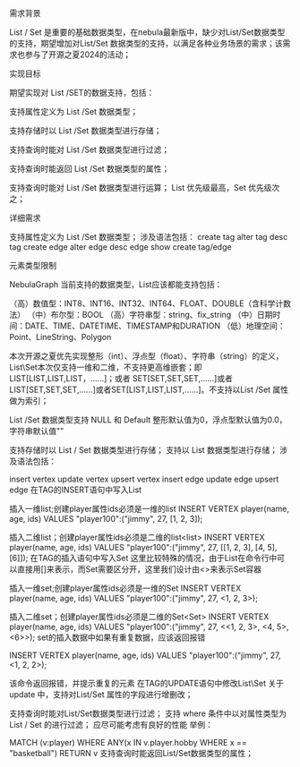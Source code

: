需求背景

List / Set 是重要的基础数据类型，在nebula最新版中，缺少对List/Set数据类型的支持，期望增加对List/Set 数据类型的支持，以满足各种业务场景的需求；该需求也参与了开源之夏2024的活动；

实现目标

期望实现对 List /SET的数据支持，包括：

支持属性定义为 List /Set 数据类型；

支持存储时以 List /Set 数据类型进行存储；

支持查询时能对 List /Set 数据类型进行过滤；

支持查询时能返回 List /Set 数据类型的属性；

支持查询时能对 List /Set 数据类型进行运算； List 优先级最高，Set 优先级次之；

详细需求

支持属性定义为 List /Set 数据类型； 涉及语法包括：
create tag
alter tag
desc tag
create edge
alter edge
desc edge
show create tag/edge

元素类型限制

NebulaGraph 当前支持的数据类型，List应该都能支持包括：

（高）数值型：INT8、INT16、INT32、INT64、FLOAT、DOUBLE（含科学计数法）
（中）布尔型：BOOL
（高）字符串型：string、fix_string
（中）日期时间：DATE、TIME、DATETIME、TIMESTAMP和DURATION
（低）地理空间：Point、LineString、Polygon

本次开源之夏优先实现整形（int）、浮点型（float）、字符串（string）的定义，List\Set本次仅支持一维和二维，不支持更高维嵌套；即LIST[LIST,LIST,LIST，……]；或者 SET[SET,SET,SET,……]或者 LIST[SET,SET,SET,……]或者SET[LIST,LIST,LIST,……]。不支持以List /Set 属性做为索引；

List /Set 数据类型支持 NULL 和 Default 整形默认值为0，浮点型默认值为0.0，字符串默认值""

支持存储时以 List / Set 数据类型进行存储；
支持以 List 数据类型进行存储； 涉及语法包括：

insert vertex
update vertex
upsert vertex
insert edge
update edge
upsert edge
在TAG的INSERT语句中写入List

插入一维list;创建player属性ids必须是一维的list<int>
INSERT VERTEX player(name, age, ids) VALUES "player100":("jimmy", 27, [1, 2, 3]);

插入二维list；创建player属性ids必须是二维的list<list<int>>
INSERT VERTEX player(name, age, ids) VALUES "player100":("jimmy", 27, [[1, 2, 3], [4, 5], [6]]);
在TAG的插入语句中写入Set
这里比较特殊的情况，由于List在命令行中可以直接用[]来表示，而Set需要区分开，这里我们设计由<>来表示Set容器

插入一维set;创建player属性ids必须是一维的Set<int>
INSERT VERTEX player(name, age, ids) VALUES "player100":("jimmy", 27, <1, 2, 3>);

插入二维set；创建player属性ids必须是二维的Set<Set<int>>
INSERT VERTEX player(name, age, ids) VALUES "player100":("jimmy", 27, <<1, 2, 3>, <4, 5>, <6>>);
set的插入数据中如果有重复数据，应该返回报错

INSERT VERTEX player(name, age, ids) VALUES "player100":("jimmy", 27, <1, 2, 2>);

该命令返回报错，并提示重复的元素
在TAG的UPDATE语句中修改List\Set
关于 update 中，支持对List/Set 属性的字段进行增删改；


支持查询时能对List/Set数据类型进行过滤；
支持 where 条件中以对属性类型为 List / Set 的进行过滤； 应尽可能考虑有良好的性能 举例：

MATCH (v:player) WHERE ANY(x IN v.player.hobby WHERE x == "basketball") RETURN v
支持查询时能返回List/Set数据类型的属性；
